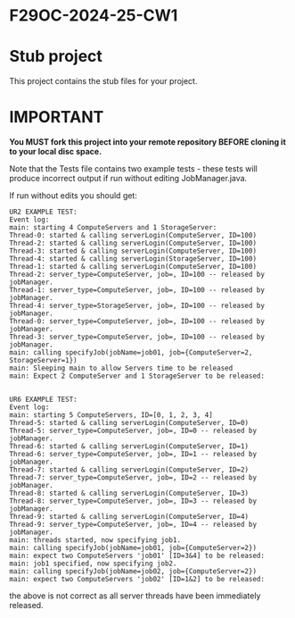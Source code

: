 # F29OC-2024-25-CW1

# Stub project

This project contains the stub files for your project.

# IMPORTANT
**You MUST fork this project into your remote repository BEFORE cloning it to your local disc space.**




Note that the Tests file contains two example tests - these tests will produce incorrect output if run without editing JobManager.java.

If run without edits you should get:

```
UR2 EXAMPLE TEST:
Event log:
main: starting 4 ComputeServers and 1 StorageServer:
Thread-0: started & calling serverLogin(ComputeServer, ID=100)
Thread-2: started & calling serverLogin(ComputeServer, ID=100)
Thread-3: started & calling serverLogin(ComputeServer, ID=100)
Thread-4: started & calling serverLogin(StorageServer, ID=100)
Thread-1: started & calling serverLogin(ComputeServer, ID=100)
Thread-2: server_type=ComputeServer, job=, ID=100 -- released by jobManager.
Thread-1: server_type=ComputeServer, job=, ID=100 -- released by jobManager.
Thread-4: server_type=StorageServer, job=, ID=100 -- released by jobManager.
Thread-0: server_type=ComputeServer, job=, ID=100 -- released by jobManager.
Thread-3: server_type=ComputeServer, job=, ID=100 -- released by jobManager.
main: calling specifyJob(jobName=job01, job={ComputeServer=2, StorageServer=1})
main: Sleeping main to allow Servers time to be released
main: Expect 2 ComputeServer and 1 StorageServer to be released:


UR6 EXAMPLE TEST:
Event log:
main: starting 5 ComputeServers, ID=[0, 1, 2, 3, 4]
Thread-5: started & calling serverLogin(ComputeServer, ID=0)
Thread-5: server_type=ComputeServer, job=, ID=0 -- released by jobManager.
Thread-6: started & calling serverLogin(ComputeServer, ID=1)
Thread-6: server_type=ComputeServer, job=, ID=1 -- released by jobManager.
Thread-7: started & calling serverLogin(ComputeServer, ID=2)
Thread-7: server_type=ComputeServer, job=, ID=2 -- released by jobManager.
Thread-8: started & calling serverLogin(ComputeServer, ID=3)
Thread-8: server_type=ComputeServer, job=, ID=3 -- released by jobManager.
Thread-9: started & calling serverLogin(ComputeServer, ID=4)
Thread-9: server_type=ComputeServer, job=, ID=4 -- released by jobManager.
main: threads started, now specifying job1.
main: calling specifyJob(jobName=job01, job={ComputeServer=2})
main: expect two ComputeServers 'job01' [ID=3&4] to be released:
main: job1 specified, now specifying job2.
main: calling specifyJob(jobName=job02, job={ComputeServer=2})
main: expect two ComputeServers 'job02' [ID=1&2] to be released:
```
the above is not correct as all server threads have been immediately released.




